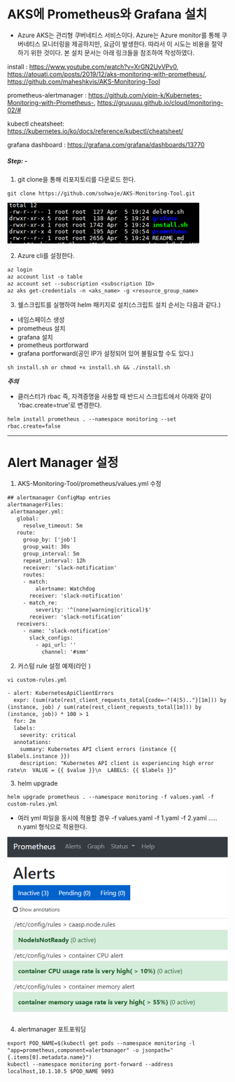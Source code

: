 # AKS에 Prometheus와 Grafana 설치

- Azure AKS는 관리형 쿠버네티스 서비스이다. Azure는 Azure monitor를 통해 쿠버네티스 모니터링을 제공하지만, 요금이 발생한다. 따라서 이 시도는 비용을 절약하기 위한 것이다. 본 설치 문서는 아래 링크들을 참조하여 작성하였다.

install : https://www.youtube.com/watch?v=XrGN2UvVPv0, https://atouati.com/posts/2019/12/aks-monitoring-with-prometheus/, https://github.com/maheshkvis/AKS-Monitoring-Tool

prometheus-alertmanager : https://github.com/vipin-k/Kubernetes-Monitoring-with-Prometheus-, https://gruuuuu.github.io/cloud/monitoring-02/#

kubectl cheatsheet: https://kubernetes.io/ko/docs/reference/kubectl/cheatsheet/


grafana dashboard : https://grafana.com/grafana/dashboards/13770

##### Step: -
1. git clone을 통해 리포지토리를 다운로드 한다.
  ```
  git clone https://github.com/sohwaje/AKS-Monitoring-Tool.git
  ```

![Alt text](/image/aks-dir.PNG "디렉토리 구조")

2. Azure cli를 설정한다.
  ```
  az login
  az account list -o table
  az account set --subscription <subscription ID>
  az aks get-credentials -n <aks_name> -g <resource_group_name>
  ```

3. 쉘스크립트를 실행하여 helm 패키지로 설치(스크립트 설치 순서는 다음과 같다.)
  - 네임스페이스 생성
  - prometheus 설치
  - grafana 설치
  - prometheus portforward
  - grafana portforward(공인 IP가 설정되어 있어 불필요할 수도 있다.)
  ```
  sh install.sh or chmod +x install.sh && ./install.sh
  ```
***주의***
- 클러스터가 rbac 즉, 자격증명을 사용할 때 반드시 스크립트에서 아래와 같이 'rbac.create=true'로 변경한다.
 ```
 helm install prometheus . --namespace monitoring --set rbac.create=false
 ```
* * *
# Alert Manager 설정
1. AKS-Monitoring-Tool/prometheus/values.yml 수정
 ```
 ## alertmanager ConfigMap entries
 alertmanagerFiles:
  alertmanager.yml:
    global:
      resolve_timeout: 5m
    route:
      group_by: ['job']
      group_wait: 30s
      group_interval: 5m
      repeat_interval: 12h
      receiver: 'slack-notification'
      routes:
      - match:
          alertname: Watchdog
        receiver: 'slack-notification'
      - match_re:
          severity: '^(none|warning|critical)$'
        receiver: 'slack-notification'
    receivers:
      - name: 'slack-notification'
        slack_configs:
          - api_url: ''
            channel: '#smm'
  ```
2. 커스텀 rule 설정 예제(라인 )

  ```
  vi custom-rules.yml
  ```

  ```
  - alert: KubernetesApiClientErrors
    expr: (sum(rate(rest_client_requests_total{code=~"(4|5).."}[1m])) by (instance, job) / sum(rate(rest_client_requests_total[1m])) by (instance, job)) * 100 > 1
    for: 2m
    labels:
      severity: critical
    annotations:
      summary: Kubernetes API client errors (instance {{ $labels.instance }})
      description: "Kubernetes API client is experiencing high error rate\n  VALUE = {{ $value }}\n  LABELS: {{ $labels }}"
  ```
3. helm upgrade
  ```
  helm upgrade prometheus . --namespace monitoring -f values.yaml -f custom-rules.yml
  ```

  - 여러 yml 파일을 동시에 적용할 경우 -f values.yaml -f 1.yaml -f 2.yaml ..... n.yaml 형식으로 적용한다.
  
![Alt text](/image/prometheus_alert.PNG "Prometheus Alert")

4. alertmanager 포트포워딩
  ```
  export POD_NAME=$(kubectl get pods --namespace monitoring -l "app=prometheus,component=alertmanager" -o jsonpath="{.items[0].metadata.name}")
  kubectl --namespace monitoring port-forward --address localhost,10.1.10.5 $POD_NAME 9093
  ```
